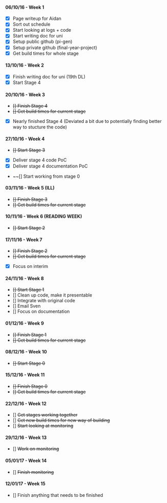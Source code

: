 #### 06/10/16 - Week 1
- [X] Page writeup for Aidan
- [X] Sort out schedule
- [X] Start looking at logs + code
- [X] Start writing doc for uni
- [X] Setup public github (pi-gen)
- [X] Setup private github (final-year-project)
- [X] Get build times for whole stage

#### 13/10/16 - Week 2
- [X] Finish writing doc for uni (19th DL)
- [X] Start Stage 4 

#### 20/10/16 - Week 3
- ~~[] Finish Stage 4~~
- ~~[] Get build times for current stage~~
- [X] Nearly finished Stage 4 (Deviated a bit due to potentially finding better way to stucture the code)

#### 27/10/16 - Week 4
- ~~[] Start Stage 3~~
- [X] Deliver stage 4 code PoC
- [X] Deliver stage 4 documentation PoC
- ~~[] Start working from stage 0

#### 03/11/16 - Week 5 (ILL)
- ~~[] Finish Stage 3~~
- ~~[] Get build times for current stage~~

#### 10/11/16 - Week 6 (READING WEEK)
- ~~[] Start Stage 2~~

#### 17/11/16 - Week 7
- ~~[] Finish Stage 2~~ 
- ~~[] Get build times for current stage~~
- [X] Focus on interim

#### 24/11/16 - Week 8
- ~~[] Start Stage 1~~
- [] Clean up code, make it presentable
- [] Integrate with original code
- [] Email Sven
- [] Focus on documentation

#### 01/12/16 - Week 9
- ~~[] Finish Stage 1~~
- ~~[] Get build times for current stage~~

#### 08/12/16 - Week 10
- ~~[] Start Stage 0~~

#### 15/12/16 - Week 11
- ~~[] Finish Stage 0~~
- ~~[] Get build times for current stage~~

#### 22/12/16 - Week 12
- [] ~~Get stages working together~~
- [] ~~Get new build times for new way of building~~
- [] ~~Start looking at monitoring~~

#### 29/12/16 - Week 13
- [] ~~Work on monitoring~~

#### 05/01/17 - Week 14
- [] ~~Finish monitoring~~

#### 12/01/17 - Week 15
- [] Finish anything that needs to be finished
